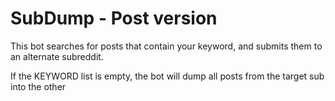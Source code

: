SubDump - Post version
=============

This bot searches for posts that contain your keyword, and submits them to an alternate subreddit.

If the KEYWORD list is empty, the bot will dump all posts from the target sub into the other
